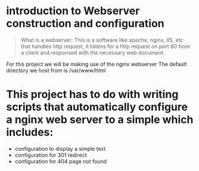 # introduction to Webserver construction and configuration
> What is a webserver: This is a software like apache, nginx, IIS, etc \
that handles http request, it listens for a http request on port 80 from \
a client and responsed with the necessary web document.

For this project we will be making use of the nginx webserver
The default directory we host from is /var/www/html

# This project has to do with writing scripts that automatically configure a nginx web server to a simple which includes:
* configuration to display a simple text
* configuration for 301 redirect
* configuration for 404 page not found
